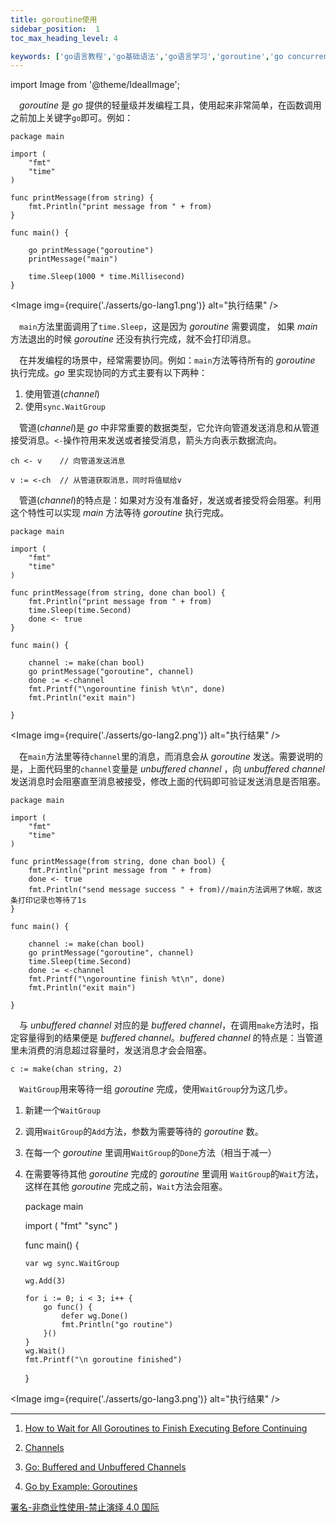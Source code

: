 ```yaml
---
title: goroutine使用
sidebar_position:  1
toc_max_heading_level: 4

keywords: ['go语言教程','go基础语法','go语言学习','goroutine','go concurrency']
---
```


import Image from '@theme/IdealImage';

 _goroutine_ 是 _go_ 提供的轻量级并发编程工具，使用起来非常简单，在函数调用之前加上关键字`go`即可。例如：

    package main

    import (
    	"fmt"
    	"time"
    )

    func printMessage(from string) {
    	fmt.Println("print message from " + from)
    }

    func main() {

    	go printMessage("goroutine")
    	printMessage("main")

    	time.Sleep(1000 * time.Millisecond)
    }

<Image img={require('./asserts/go-lang1.png')} alt="执行结果" />

 `main`方法里面调用了`time.Sleep`，这是因为 _goroutine_ 需要调度， 如果 _main_ 方法退出的时候 _goroutine_ 还没有执行完成，就不会打印消息。

 在并发编程的场景中，经常需要协同。例如：`main`方法等待所有的 _goroutine_ 执行完成。_go_ 里实现协同的方式主要有以下两种：

1.  使用管道(_channel_)
2.  使用`sync.WaitGroup`

 管道(_channel_)是 _go_ 中非常重要的数据类型，它允许向管道发送消息和从管道接受消息。`<-`操作符用来发送或者接受消息，箭头方向表示数据流向。

    ch <- v    // 向管道发送消息

    v := <-ch  // 从管道获取消息，同时将值赋给v

 管道(_channel_)的特点是：如果对方没有准备好，发送或者接受将会阻塞。利用这个特性可以实现 _main_ 方法等待 _goroutine_ 执行完成。

    package main

    import (
    	"fmt"
    	"time"
    )

    func printMessage(from string, done chan bool) {
    	fmt.Println("print message from " + from)
    	time.Sleep(time.Second)
    	done <- true
    }

    func main() {

    	channel := make(chan bool)
    	go printMessage("goroutine", channel)
    	done := <-channel
    	fmt.Printf("\ngorountine finish %t\n", done)
    	fmt.Println("exit main")

    }

<Image img={require('./asserts/go-lang2.png')} alt="执行结果" />

 在`main`方法里等待`channel`里的消息，而消息会从 _goroutine_ 发送。需要说明的是，上面代码里的`channel`变量是 _unbuffered channel_ ，向 _unbuffered channel_ 发送消息时会阻塞直至消息被接受，修改上面的代码即可验证发送消息是否阻塞。

    package main

    import (
    	"fmt"
    	"time"
    )

    func printMessage(from string, done chan bool) {
    	fmt.Println("print message from " + from)
    	done <- true
    	fmt.Println("send message success " + from)//main方法调用了休眠，故这条打印记录也等待了1s
    }

    func main() {

    	channel := make(chan bool)
    	go printMessage("goroutine", channel)
    	time.Sleep(time.Second)
    	done := <-channel
    	fmt.Printf("\ngorountine finish %t\n", done)
    	fmt.Println("exit main")

    }

 与 _unbuffered channel_ 对应的是 _buffered channel_，在调用`make`方法时，指定容量得到的结果便是 _buffered channel_。_buffered channel_ 的特点是：当管道里未消费的消息超过容量时，发送消息才会会阻塞。

    c := make(chan string, 2)

 `WaitGroup`用来等待一组 _goroutine_ 完成，使用`WaitGroup`分为这几步。

1.  新建一个`WaitGroup`
2.  调用`WaitGroup`的`Add`方法，参数为需要等待的 _goroutine_ 数。
3.  在每一个 _goroutine_ 里调用`WaitGroup`的`Done`方法（相当于减一）
4.  在需要等待其他 _goroutine_ 完成的 _goroutine_ 里调用 `WaitGroup`的`Wait`方法，这样在其他 _goroutine_ 完成之前，`Wait`方法会阻塞。


    package main

    import (
    	"fmt"
    	"sync"
    )

    func main() {

    	var wg sync.WaitGroup

    	wg.Add(3)

    	for i := 0; i < 3; i++ {
    		go func() {
    			defer wg.Done()
    			fmt.Println("go routine")
    		}()
    	}
    	wg.Wait()
    	fmt.Printf("\n goroutine finished")
    }

<Image img={require('./asserts/go-lang3.png')} alt="执行结果" />

* * *

1.  [How to Wait for All Goroutines to Finish Executing Before Continuing](https://nathanleclaire.com/blog/2014/02/15/how-to-wait-for-all-goroutines-to-finish-executing-before-continuing/)

2.  [Channels](https://go.dev/tour/concurrency/2)

3.  [Go: Buffered and Unbuffered Channels](https://medium.com/a-journey-with-go/go-buffered-and-unbuffered-channels-29a107c00268)

4.  [Go by Example: Goroutines](https://gobyexample.com/goroutines)

[署名-非商业性使用-禁止演绎 4.0 国际](https://creativecommons.org/licenses/by-nc-nd/4.0/deed.zh)
